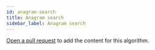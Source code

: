 ```yaml
---
id: anagram-search
title: Anagram search
sidebar_label: Anagram search
---
```


[Open a pull request](https://github.com/AllAlgorithms/algorithms/tree/master/docs/anagram-search.md) to add the content for this algorithm.